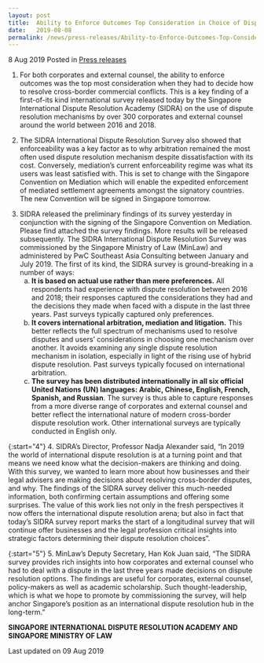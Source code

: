 ```yaml
---
layout: post
title:  Ability to Enforce Outcomes Top Consideration in Choice of Dispute Resolution Mechanism
date:   2019-08-08
permalink: /news/press-releases/Ability-to-Enforce-Outcomes-Top-Consideration-in-Choice-of-Dispute-Resolution-Mechanism
---
```


8 Aug 2019 Posted in [Press releases](/news/press-releases)

1. For both corporates and external counsel, the ability to enforce outcomes was the top most consideration when they had to decide how to resolve cross-border commercial conflicts. This is a key finding of a first-of-its kind international survey released today by the Singapore International Dispute Resolution Academy (SIDRA) on the use of dispute resolution mechanisms by over 300 corporates and external counsel around the world between 2016 and 2018.
 
2. The SIDRA International Dispute Resolution Survey also showed that enforceability was a key factor as to why arbitration remained the most often used dispute resolution mechanism despite dissatisfaction with its cost. Conversely, mediation’s current enforceability regime was what its users was least satisfied with. This is set to change with the Singapore Convention on Mediation which will enable the expedited enforcement of mediated settlement agreements amongst the signatory countries. The new Convention will be signed in Singapore tomorrow.

<ol start="3">
<li> SIDRA released the preliminary findings of its survey yesterday in conjunction with the signing of the Singapore Convention on Mediation. Please find attached the survey findings. More results will be released subsequently. The SIDRA International Dispute Resolution Survey was commissioned by the Singapore Ministry of Law (MinLaw) and administered by PwC Southeast Asia Consulting between January and July 2019. The first of its kind, the SIDRA survey is ground-breaking in a number of ways:
<ol style="list-style-type: lower-alpha">
<li> <strong>It is based on actual use rather than mere preferences.</strong> All respondents had experience with dispute resolution between 2016 and 2018; their responses captured the considerations they had and the decisions they made when faced with a dispute in the last three years. Past surveys typically captured only preferences. </li>
<li> <strong>It covers international arbitration, mediation and litigation.</strong> This better reflects the full spectrum of mechanisms used to resolve disputes and users’ considerations in choosing one mechanism over another. It avoids examining any single dispute resolution mechanism in isolation, especially in light of the rising use of hybrid dispute resolution. Past surveys typically focused on international arbitration. </li>  
<li><strong>The survey has been distributed internationally in all six official United Nations (UN) languages: Arabic, Chinese, English, French, Spanish, and Russian</strong>. The survey is thus able to capture responses from a more diverse range of corporates and external counsel and better reflect the international nature of modern cross-border dispute resolution work. Other international surveys are typically conducted in English only. </li>

</ol>

</li>
</ol>

{:start="4"}
4. SIDRA’s Director, Professor Nadja Alexander said, “In 2019 the world of international dispute resolution is at a turning point and that means we need know what the decision-makers are thinking and doing. With this survey, we wanted to learn more about how businesses and their legal advisers are making decisions about resolving cross-border disputes, and why. The findings of the SIDRA survey deliver this much-needed information, both confirming certain assumptions and offering some surprises.  The value of this work lies not only in the fresh perspectives it now offers the international dispute resolution arena; but also in fact that today’s SIDRA survey report marks the start of a longitudinal survey that will continue offer businesses and the legal profession critical insights into strategic factors determining their dispute resolution choices”.

{:start="5"}
5. MinLaw’s Deputy Secretary, Han Kok Juan said, “The SIDRA survey provides rich insights into how corporates and external counsel who had to deal with a dispute in the last three years made decisions on dispute resolution options. The findings are useful for corporates, external counsel, policy-makers as well as academic scholarship. Such thought-leadership, which is what we hope to promote by commissioning the survey, will help anchor Singapore’s position as an international dispute resolution hub in the long-term.” 



**SINGAPORE INTERNATIONAL DISPUTE RESOLUTION ACADEMY AND**
**SINGAPORE MINISTRY OF LAW**


<p class="right-side-updated">Last updated on 09 Aug 2019</p> 


